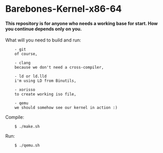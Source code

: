 # Barebones-Kernel-x86-64

#### This repository is for anyone who needs a working base for start. How you continue depends only on you.

What will you need to build and run:

        - git
        of course,

        - clang
        because we don't need a cross-compiler,
        
        - ld or ld.lld
        i'm using LD from Binutils,

        - xorisso
        to create working iso file,

        - qemu
        we should somehow see our kernel in action :)

Compile:

        $ ./make.sh

Run:

        $ ./qemu.sh
